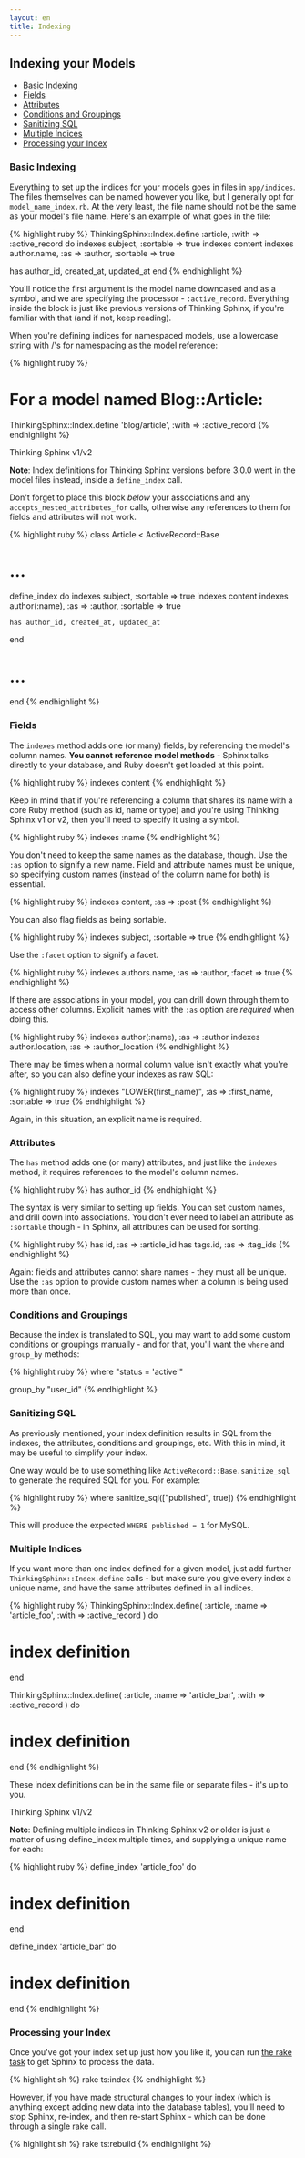 ```yaml
---
layout: en
title: Indexing
---
```


## Indexing your Models

* [Basic Indexing](#basic)
* [Fields](#fields)
* [Attributes](#attributes)
* [Conditions and Groupings](#conditions)
* [Sanitizing SQL](#sql)
* [Multiple Indices](#multiple)
* [Processing your Index](#processing)

<h3 id="basic">Basic Indexing</h3>

Everything to set up the indices for your models goes in files in `app/indices`. The files themselves can be named however you like, but I generally opt for `model_name_index.rb`. At the very least, the file name should not be the same as your model's file name. Here's an example of what goes in the file:

{% highlight ruby %}
ThinkingSphinx::Index.define :article, :with => :active_record do
  indexes subject, :sortable => true
  indexes content
  indexes author.name, :as => :author, :sortable => true

  has author_id, created_at, updated_at
end
{% endhighlight %}

You'll notice the first argument is the model name downcased and as a symbol, and we are specifying the processor - `:active_record`. Everything inside the block is just like previous versions of Thinking Sphinx, if you're familiar with that (and if not, keep reading).

When you're defining indices for namespaced models, use a lowercase string with /'s for namespacing as the model reference:

{% highlight ruby %}
# For a model named Blog::Article:
ThinkingSphinx::Index.define 'blog/article', :with => :active_record
{% endhighlight %}

<div class="note">
  <p class="old">Thinking Sphinx v1/v2</p>

  <p><strong>Note</strong>: Index definitions for Thinking Sphinx versions before 3.0.0 went in the model files instead, inside a <code>define_index</code> call.</p>

  <p>Don't forget to place this block <em>below</em> your associations and any <code>accepts_nested_attributes_for</code> calls, otherwise any references to them for fields and attributes will not work.</p>

  {% highlight ruby %}
class Article < ActiveRecord::Base
  # ...

  define_index do
    indexes subject, :sortable => true
    indexes content
    indexes author(:name), :as => :author, :sortable => true

    has author_id, created_at, updated_at
  end

  # ...
end
{% endhighlight %}
</div>

<h3 id="fields">Fields</h3>

The `indexes` method adds one (or many) fields, by referencing the model's column names. **You cannot reference model methods** - Sphinx talks directly to your database, and Ruby doesn't get loaded at this point.

{% highlight ruby %}
indexes content
{% endhighlight %}

Keep in mind that if you're referencing a column that shares its name with a core Ruby method (such as id, name or type) and you're using Thinking Sphinx v1 or v2, then you'll need to specify it using a symbol.

{% highlight ruby %}
indexes :name
{% endhighlight %}

You don't need to keep the same names as the database, though. Use the `:as` option to signify a new name. Field and attribute names must be unique, so specifying custom names (instead of the column name for both) is essential.

{% highlight ruby %}
indexes content, :as => :post
{% endhighlight %}

You can also flag fields as being sortable.

{% highlight ruby %}
indexes subject, :sortable => true
{% endhighlight %}

Use the `:facet` option to signify a facet.

{% highlight ruby %}
indexes authors.name, :as => :author, :facet => true
{% endhighlight %}

If there are associations in your model, you can drill down through them to access other columns. Explicit names with the `:as` option are _required_ when doing this.

{% highlight ruby %}
indexes author(:name), :as => :author
indexes author.location, :as => :author_location
{% endhighlight %}

There may be times when a normal column value isn't exactly what you're after, so you can also define your indexes as raw SQL:

{% highlight ruby %}
indexes "LOWER(first_name)", :as => :first_name, :sortable => true
{% endhighlight %}

Again, in this situation, an explicit name is required.

<h3 id="attributes">Attributes</h3>

The `has` method adds one (or many) attributes, and just like the `indexes` method, it requires references to the model's column names.

{% highlight ruby %}
has author_id
{% endhighlight %}

The syntax is very similar to setting up fields. You can set custom names, and drill down into associations. You don't ever need to label an attribute as `:sortable` though - in Sphinx, all attributes can be used for sorting.

{% highlight ruby %}
has id, :as => :article_id
has tags.id, :as => :tag_ids
{% endhighlight %}

Again: fields and attributes cannot share names - they must all be unique. Use the `:as` option to provide custom names when a column is being used more than once.

<h3 id="conditions">Conditions and Groupings</h3>

Because the index is translated to SQL, you may want to add some custom conditions or groupings manually - and for that, you'll want the `where` and `group_by` methods:

{% highlight ruby %}
where "status = 'active'"

group_by "user_id"
{% endhighlight %}

<h3 id="sql">Sanitizing SQL</h3>

As previously mentioned, your index definition results in SQL from the indexes, the attributes, conditions and groupings, etc. With this in mind, it may be useful to simplify your index.

One way would be to use something like `ActiveRecord::Base.sanitize_sql` to generate the required SQL for you. For example:

{% highlight ruby %}
where sanitize_sql(["published", true])
{% endhighlight %}

This will produce the expected `WHERE published = 1` for MySQL.

<h3 id="multiple">Multiple Indices</h3>

If you want more than one index defined for a given model, just add further `ThinkingSphinx::Index.define` calls - but make sure you give every index a unique name, and have the same attributes defined in all indices.

{% highlight ruby %}
ThinkingSphinx::Index.define(
  :article, :name => 'article_foo', :with => :active_record
) do
  # index definition
end

ThinkingSphinx::Index.define(
  :article, :name => 'article_bar', :with => :active_record
) do
  # index definition
end
{% endhighlight %}

These index definitions can be in the same file or separate files - it's up to you.

<div class="note">
  <p class="old">Thinking Sphinx v1/v2</p>

  <p><strong>Note</strong>: Defining multiple indices in Thinking Sphinx v2 or older is just a matter of using define_index multiple times, and supplying a unique name for each:</p>

  {% highlight ruby %}
define_index 'article_foo' do
  # index definition
end

define_index 'article_bar' do
  # index definition
end
{% endhighlight %}
</div>

<h3 id="processing">Processing your Index</h3>

Once you've got your index set up just how you like it, you can run [the rake task](rake_tasks.html) to get Sphinx to process the data.

{% highlight sh %}
rake ts:index
{% endhighlight %}

However, if you have made structural changes to your index (which is anything except adding new data into the database tables), you'll need to stop Sphinx, re-index, and then re-start Sphinx - which can be done through a single rake call.

{% highlight sh %}
rake ts:rebuild
{% endhighlight %}
